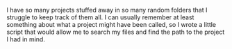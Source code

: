 I have so many projects stuffed away in so many random folders that I struggle to keep track of them all.
I can usually remember at least something about what a project might have been called, so I wrote a little script 
that would allow me to search my files and find the path to the project I had in mind.
